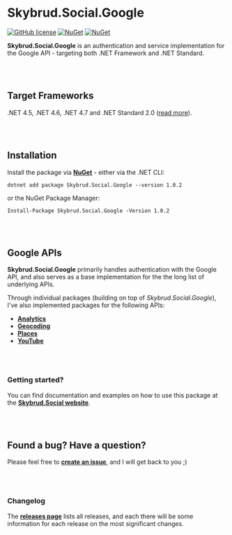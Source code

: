 # Skybrud.Social.Google

[![GitHub license](https://img.shields.io/badge/license-MIT-blue.svg)](https://github.com/abjerner/Skybrud.Social.Google/blob/v1/main/LICENSE.md)
[![NuGet](https://img.shields.io/nuget/v/Skybrud.Social.Google.svg)](https://www.nuget.org/packages/Skybrud.Social.Google)
[![NuGet](https://img.shields.io/nuget/dt/Skybrud.Social.Google.svg)](https://www.nuget.org/packages/Skybrud.Social.Google)

**Skybrud.Social.Google** is an authentication and service implementation for the Google API - targeting both .NET Framework and .NET Standard.


<br /><br />

## Target Frameworks

.NET 4.5, .NET 4.6, .NET 4.7 and .NET Standard 2.0 ([read more](https://www.nuget.org/packages/Skybrud.Social.Google#supportedframeworks-body-tab)).






<br /><br />

## Installation

Install the package via [**NuGet**](https://www.nuget.org/packages/Skybrud.Social.Google) - either via the .NET CLI:

```
dotnet add package Skybrud.Social.Google --version 1.0.2
```

or the NuGet Package Manager:

```
Install-Package Skybrud.Social.Google -Version 1.0.2
```







<br /><br />

## Google APIs

**Skybrud.Social.Google** primarily handles authentication with the Google API, and also serves as a base implementation for the the long list of underlying APIs.

Through individual packages (building on top of *Skybrud.Social.Google*), I've also implemented packages for the following APIs:

- [**Analytics**](https://github.com/abjerner/Skybrud.Social.Google.Analytics)
- [**Geocoding**](https://github.com/abjerner/Skybrud.Social.Google.Geocoding)
- [**Places**](https://github.com/abjerner/Skybrud.Social.Google.Places)
- [**YouTube**](https://github.com/abjerner/Skybrud.Social.Google.YouTube)



<br /><br />
### Getting started?
You can find documentation and examples on how to use this package at the [**Skybrud.Social website**][Website].



<br /><br />
## Found a bug? Have a question?
Please feel free to [**create an issue**][Issues], and I will get back to you ;)



<br /><br />
### Changelog
The [**releases page**][Releases] lists all releases, and each there will be some information for each release on the most significant changes.




[Website]: http://social.skybrud.dk/google/
[NuGetPackage]: https://www.nuget.org/packages/Skybrud.Social.Google
[GitHubRelease]: https://github.com/abjerner/Skybrud.Social.Google/releases/latest
[Releases]: https://github.com/abjerner/Skybrud.Social.Google/releases
[Issues]: https://github.com/abjerner/Skybrud.Social.Google/issues
